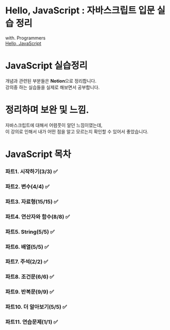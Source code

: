# Hello, JavaScript : 자바스크립트 입문 실습 정리
with. Programmers<br>
[Hello, JavaScript](https://programmers.co.kr/learn/courses/3)

# JavaScript 실습정리

개념과 관련된 부분들은 <b>Notion</b>으로 정리합니다.<br>
강의중 하는 실습들을 실제로 해보면서 공부합니다.

# 정리하며 보완 및 느낌.

자바스크립트에 대해서 어렴풋이 알던 느낌이였는데, <br>
이 강의로 인해서 내가 어떤 점을 알고 모르는지 확인할 수 있어서 좋았습니다.<br>

# JavaScript 목차

### 파트1. 시작하기(3/3) ✅

### 파트2. 변수(4/4) ✅

### 파트3. 자료형(15/15) ✅

### 파트4. 연산자와 함수(8/8) ✅

### 파트5. String(5/5) ✅

### 파트6. 배열(5/5) ✅

### 파트7. 주석(2/2) ✅

### 파트8. 조건문(6/6) ✅

### 파트9. 반복문(9/9) ✅

### 파트10. 더 알아보기(5/5) ✅

### 파트11. 연습문제(1/1) ✅
